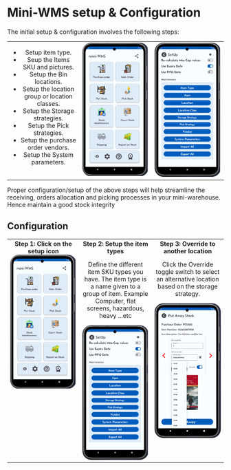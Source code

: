 <h1>Mini-WMS setup & Configuration</h1>

<p>The initial setup & configuration involves the following steps:</p>

<table style="width: 100%; border-collapse: collapse;">
  <tr>
    <!-- Column 1 -->
    <td style="width: 33%; text-align: center; vertical-align: top;">
      <ul>
        <li>Setup item type.</li>
        <li>Seup the Items SKU and pictures.</li>
        <li>Setup the Bin locations.</li>
        <li>Setup the location group or location classes.</li>
        <li>Setup the Storage strategies.</li>
        <li>Setup the Pick strategies.</li>
        <li>Setup the purchase order vendors.</li>
        <li>Setup the System parameters.</li>
      </ul>
    </td>
    <!-- Column 2 -->
    <td style="width: 33%; text-align: center; vertical-align: top;">
      <img src="asset/mainScreen.png" alt="Step 1" width="200">
    </td>
    <!-- Column 3 -->
    <td style="width: 33%; text-align: center; vertical-align: top;">
      <img src="asset/miniWMSSetup.png" alt="Step 2" width="200">
    </td>
  </tr>
</table>

<p>Proper configuration/setup of the above steps will help streamline the receiving, orders allocation and picking processes in your mini-warehouse. Hence maintain a good stock integrity</p>

<h2>Configuration</h2>
<table style="width: 100%; border-collapse: collapse;">
  <tr>
    <!-- Column 1 -->
    <td style="width: 33%; text-align: center; vertical-align: top;">
      <strong>Step 1: Click on the setup icon</strong>
      <img src="asset/mainScreen.png" alt="Step 1" width="200">
    </td>
    <!-- Column 2 -->
    <td style="width: 33%; text-align: center; vertical-align: top;">
      <strong>Step 2: Setup the item types</strong>
      <p>Define the different item SKU types you have. The item type is a name given to a group of item. Example Computer, flat screens, hazardous, heavy ...etc </p>
      <img src="asset/miniWMSSetup.png" alt="Step 2" width="200">
    </td>
    <!-- Column 3 -->
    <td style="width: 33%; text-align: center; vertical-align: top;">
      <strong>Step 3: Override to another location</strong>
      <p>Click the Override toggle switch to select an alternative location based on the storage strategy.</p>
      <img src="asset/Receiving3.png" alt="Step 3" width="200">
    </td>
  </tr>
</table>
